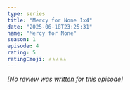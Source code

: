 ```yaml
---
type: series
title: "Mercy for None 1x4"
date: "2025-06-18T23:25:31"
name: "Mercy for None"
season: 1
episode: 4
rating: 5
ratingEmoji: ⭐️⭐️⭐️⭐️⭐️
---
```


*[No review was written for this episode]*
